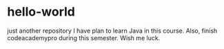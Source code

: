 # hello-world
just another repository
I have plan to learn Java in this course.
Also, finish codeacademypro during this semester.
Wish me luck.
